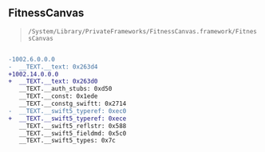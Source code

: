 ## FitnessCanvas

> `/System/Library/PrivateFrameworks/FitnessCanvas.framework/FitnessCanvas`

```diff

-1002.6.0.0.0
-  __TEXT.__text: 0x263d4
+1002.14.0.0.0
+  __TEXT.__text: 0x263d0
   __TEXT.__auth_stubs: 0xd50
   __TEXT.__const: 0x1ede
   __TEXT.__constg_swiftt: 0x2714
-  __TEXT.__swift5_typeref: 0xec0
+  __TEXT.__swift5_typeref: 0xece
   __TEXT.__swift5_reflstr: 0x588
   __TEXT.__swift5_fieldmd: 0x5c0
   __TEXT.__swift5_types: 0x7c

```
